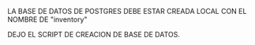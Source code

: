 LA BASE DE DATOS DE POSTGRES DEBE ESTAR CREADA LOCAL CON EL NOMBRE DE  "inventory"

DEJO EL SCRIPT DE CREACION DE BASE DE DATOS.
